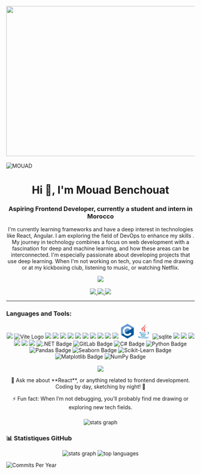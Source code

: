 <p align="center">
 <img width="800" height="400" src="https://github.com/Mouad-Benchouat/Mouad-Benchouat/blob/master/social/yashs.gif">
</p>

![MOUAD](https://capsule-render.vercel.app/api?type=waving&color=gradient&height=200&section=header&text=MOUAD&fontSize=90)


<h1 align="center">Hi 👋, I'm Mouad Benchouat</h1>
<h3 align="center">Aspiring Frontend Developer, currently a student and intern in Morocco</h3>

<p align="center">I'm currently learning frameworks and have a deep interest in technologies like React, Angular. I am exploring the field of DevOps to enhance my skills . My journey in technology combines a focus on web development with a fascination for deep and machine learning, and how these areas can be interconnected. I'm especially passionate about developing projects that use deep learning. When I'm not working on tech, you can find me drawing or at my kickboxing club, listening to music, or watching Netflix.</p>

<p align="center">
<a href="https://www.linkedin.com/in/mouad-benchouat-727087314/"><img src="https://img.shields.io/badge/linkedin-%230077B5.svg?&style=for-the-badge&logo=linkedin&logoColor=white" height=25></a> 
</p>

<p align="center">
  <a href="https://github.com/Mouad-Benchouat">
    <img src="https://badges.pufler.dev/visits/Mouad-Benchouat/Mouad-Benchouat?style=flat-square&color=black&logo=github">
  </a>
  <a href="https://github.com/Mouad-Benchouat?tab=repositories">
    <img src="https://badges.pufler.dev/repos/Mouad-Benchouat?style=flat-square&color=black&logo=github">
  </a>
  <a href="https://github.com/Mouad-Benchouat"><img src="https://img.shields.io/github/followers/Mouad-Benchouat?style=social"></a>
</p>

<hr>

<h3 align="left">Languages and Tools:</h3>
<p align="center">
<img src="https://img.shields.io/badge/React%20-%2361DAFB.svg?&style=for-the-badge&logo=React&logoColor=black" />
 <img src="https://vitejs.dev/logo.svg" alt="Vite Logo" width="40" height="40" />
<img src="https://img.shields.io/badge/Symfony%20-%23000000.svg?&style=for-the-badge&logo=Symfony&logoColor=white" />
<img src="https://img.shields.io/badge/TailwindCSS%20-%2338B2AC.svg?&style=for-the-badge&logo=TailwindCSS&logoColor=white" />
<img src="https://img.shields.io/badge/javascript%20-%23323330.svg?&style=for-the-badge&logo=javascript&logoColor=%23F7DF1E"/> 
<img src="https://img.shields.io/badge/html5%20-%23E34F26.svg?&style=for-the-badge&logo=html5&logoColor=white"/> 
<img src="https://img.shields.io/badge/css3%20-%231572B6.svg?&style=for-the-badge&logo=css3&logoColor=white"/> 
<img src="https://img.shields.io/badge/python%20-%2314354C.svg?&style=for-the-badge&logo=python&logoColor=white"/> 
<img src="https://img.shields.io/badge/c++%20-%2300599C.svg?&style=for-the-badge&logo=c%2B%2B&ogoColor=white"/> 
<img src="https://img.shields.io/badge/git%20-%23F05033.svg?&style=for-the-badge&logo=git&logoColor=white"/> 
<img src="https://img.shields.io/badge/github%20-%23121011.svg?&style=for-the-badge&logo=github&logoColor=white"/> 
<img src="https://img.shields.io/badge/bootstrap%20-%23563D7C.svg?&style=for-the-badge&logo=bootstrap&logoColor=white" />
<img src="https://raw.githubusercontent.com/devicons/devicon/master/icons/c/c-original.svg" alt="c" width="40" height="40"/> 
<img src="https://raw.githubusercontent.com/devicons/devicon/master/icons/java/java-original.svg" alt="java" width="40" height="40"/> 
<img src="https://www.vectorlogo.zone/logos/sqlite/sqlite-icon.svg" alt="sqlite" width="40" height="40"/>
<img src="https://img.shields.io/badge/mysql-%2300f.svg?&style=for-the-badge&logo=mysql&logoColor=white"/>
 <img src="https://img.shields.io/badge/Apache-%23D22128.svg?&style=for-the-badge&logo=apache&logoColor=white" />
 <img src="https://img.shields.io/badge/Apache%20Tomcat-%23F8DC75.svg?&style=for-the-badge&logo=apache-tomcat&logoColor=black" />
 <img src="https://img.shields.io/badge/MariaDB-%23003545.svg?&style=for-the-badge&logo=mariadb&logoColor=white" />
 <img src="https://img.shields.io/badge/API%20Platform-%230000FF.svg?&style=for-the-badge&logo=api-platform&logoColor=white" />
 <img src="https://img.shields.io/badge/TypeScript%20-%232F74C0.svg?&style=for-the-badge&logo=TypeScript&logoColor=white" />
 <img src="https://img.shields.io/badge/.NET%20-%23007C5D.svg?&style=for-the-badge&logo=.net&logoColor=white" alt=".NET Badge">
 <img src="https://img.shields.io/badge/gitlab-%23181717.svg?&style=for-the-badge&logo=gitlab&logoColor=white" alt="GitLab Badge">
 <img src="https://img.shields.io/badge/c%23-%23239120.svg?&style=for-the-badge&logo=c-sharp&logoColor=white" alt="C# Badge">
 <img src="https://img.shields.io/badge/python-%233776AB.svg?&style=for-the-badge&logo=python&logoColor=white" alt="Python Badge">
 <img src="https://img.shields.io/badge/pandas-%23150458.svg?&style=for-the-badge&logo=pandas&logoColor=white" alt="Pandas Badge">
 <img src="https://img.shields.io/badge/seaborn-%23004B87.svg?&style=for-the-badge&logo=seaborn&logoColor=white" alt="Seaborn Badge">
 <img src="https://img.shields.io/badge/Sklearn-%23004B87.svg?&style=for-the-badge&logo=scikit-learn&logoColor=white" alt="Scikit-Learn Badge">
 <img src="https://img.shields.io/badge/matplotlib-%2300A8E8.svg?&style=for-the-badge&logo=matplotlib&logoColor=white" alt="Matplotlib Badge">
 <img src="https://img.shields.io/badge/numpy-%23013243.svg?&style=for-the-badge&logo=numpy&logoColor=white" alt="NumPy Badge">
</p>


<p align="center">
  <img align="center" src="https://github-readme-stats.vercel.app/api?username=Mouad-Benchouat&show_icons=true&locale=en&theme=radical">
</p>

<p align="center">💬 Ask me about **React**, or anything related to frontend development. Coding by day, sketching by night! 🎨</p>

<p align="center">⚡ Fun fact: When I’m not debugging, you’ll probably find me drawing or exploring new tech fields.</p>



###

<div align="center">
  <img src="https://github-readme-stats.vercel.app/api?username=Mouad-Benchouat&hide_title=false&hide_rank=false&show_icons=true&include_all_commits=false&count_private=true&disable_animations=false&theme=default&locale=en&hide_border=false" height="150" alt="stats graph"  />
</div>



### 📊 Statistiques GitHub  

<div align="center">
  <img src="https://github-readme-stats.vercel.app/api?username=Mouad-Benchouat&show_icons=true&theme=tokyonight&count_private=true" height="180" alt="stats graph" />
  <img src="https://github-readme-stats.vercel.app/api/top-langs/?username=Mouad-Benchouat&layout=compact&theme=tokyonight" height="180" alt="top languages" />
</div>




![Commits Per Year](https://github-profile-summary-cards.vercel.app/api/cards/year-commits?username=Mouad&theme=github_dark)
